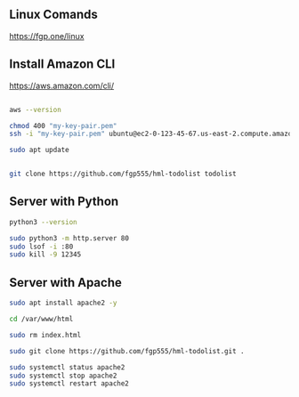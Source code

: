 ## Linux Comands

https://fgp.one/linux

## Install Amazon CLI

https://aws.amazon.com/cli/

```sh

aws --version

chmod 400 "my-key-pair.pem"
ssh -i "my-key-pair.pem" ubuntu@ec2-0-123-45-67.us-east-2.compute.amazonaws.com

sudo apt update


git clone https://github.com/fgp555/hml-todolist todolist

```

## Server with Python

```sh
python3 --version

sudo python3 -m http.server 80
sudo lsof -i :80
sudo kill -9 12345
```

## Server with Apache

```sh
sudo apt install apache2 -y

cd /var/www/html

sudo rm index.html

sudo git clone https://github.com/fgp555/hml-todolist.git .

sudo systemctl status apache2
sudo systemctl stop apache2
sudo systemctl restart apache2


```
